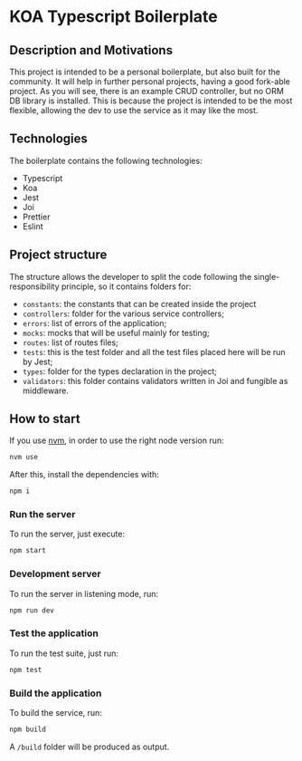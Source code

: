 # KOA Typescript Boilerplate

## Description and Motivations

This project is intended to be a personal boilerplate, but also built for the community. It will help in further personal projects, having a good fork-able project.
As you will see, there is an example CRUD controller, but no ORM DB library is installed. This is because the project is intended to be the most flexible, allowing the dev to use the
service as it may like the most.

## Technologies

The boilerplate contains the following technologies:

- Typescript
- Koa
- Jest
- Joi
- Prettier
- Eslint

## Project structure

The structure allows the developer to split the code following the single-responsibility principle, so it contains folders for:

- `constants`: the constants that can be created inside the project
- `controllers`: folder for the various service controllers;
- `errors`: list of errors of the application;
- `mocks`: mocks that will be useful mainly for testing;
- `routes`: list of routes files;
- `tests`: this is the test folder and all the test files placed here will be run by Jest;
- `types`: folder for the types declaration in the project;
- `validators`: this folder contains validators written in Joi and fungible as middleware.

## How to start

If you use [nvm](https://github.com/nvm-sh/nvm), in order to use the right node version run:

```bash
nvm use
```

After this, install the dependencies with:

```bash
npm i
```

### Run the server

To run the server, just execute:

```bash
npm start
```

### Development server

To run the server in listening mode, run:

```bash
npm run dev
```

### Test the application

To run the test suite, just run:

```bash
npm test
```

### Build the application

To build the service, run:

```bash
npm build
```

A `/build` folder will be produced as output.
